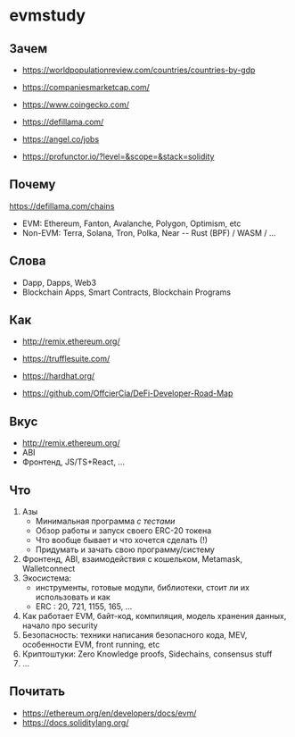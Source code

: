 # evmstudy

## Зачем

- https://worldpopulationreview.com/countries/countries-by-gdp
- https://companiesmarketcap.com/
- https://www.coingecko.com/
- https://defillama.com/

- https://angel.co/jobs
- https://profunctor.io/?level=&scope=&stack=solidity


## Почему

https://defillama.com/chains

- EVM: Ethereum, Fanton, Avalanche, Polygon, Optimism, etc
- Non-EVM: Terra, Solana, Tron, Polka, Near -- Rust (BPF) / WASM / ...


## Слова

- Dapp, Dapps, Web3
- Blockchain Apps, Smart Contracts, Blockchain Programs


## Как

- http://remix.ethereum.org/
- https://trufflesuite.com/
- https://hardhat.org/

- https://github.com/OffcierCia/DeFi-Developer-Road-Map


## Вкус

- http://remix.ethereum.org/
- ABI
- Фронтенд, JS/TS+React, ...


## Что

1. Азы
   - Минимальная программа *с тестами*
   - Обзор работы и запуск своего ERC-20 токена
   - Что вообще бывает и что хочется сделать (!)
   - Придумать и зачать свою программу/систему
2. Фронтенд, ABI, взаимодействия с кошельком, Metamask, Walletconnect
3. Экосистема: 
   - инструменты, готовые модули, библиотеки, стоит ли их использовать и как
   - ERC : 20, 721, 1155, 165, ...
4. Как работает EVM, байт-код, компиляция, модель хранения данных, начало про security
5. Безопасность: техники написания безопасного кода, MEV, особенности EVM, front running, etc
6. Криптоштуки: Zero Knowledge proofs, Sidechains, consensus stuff
7. ...


## Почитать

- https://ethereum.org/en/developers/docs/evm/
- https://docs.soliditylang.org/

